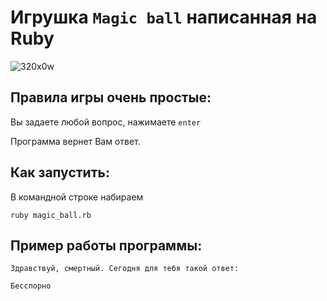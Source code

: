 # Игрушка `Magic ball` написанная на Ruby
![320x0w](https://user-images.githubusercontent.com/79259334/108494861-16162b80-72b9-11eb-80ce-61bfb8ba31c1.jpg)
## Правила игры очень простые:

Вы задаете любой вопрос, нажимаете `enter`

Программа вернет Вам ответ.

## Как запустить:
В командной строке набираем 
```
ruby magic_ball.rb
```

## Пример работы программы:
```
Здравствуй, смертный. Сегодня для тебя такой ответ:

Бесспорно
```
